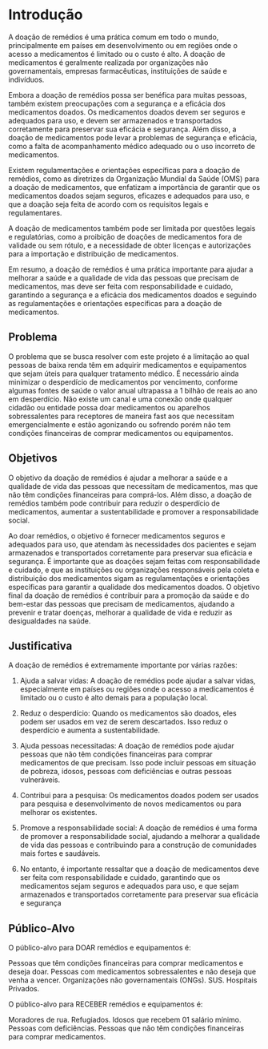 # Introdução

A doação de remédios é uma prática comum em todo o mundo, principalmente em países em desenvolvimento ou em regiões onde o acesso a medicamentos é limitado ou o custo é alto. A doação de medicamentos é geralmente realizada por organizações não governamentais, empresas farmacêuticas, instituições de saúde e indivíduos. 

Embora a doação de remédios possa ser benéfica para muitas pessoas, também existem preocupações com a segurança e a eficácia dos medicamentos doados. Os medicamentos doados devem ser seguros e adequados para uso, e devem ser armazenados e transportados corretamente para preservar sua eficácia e segurança. Além disso, a doação de medicamentos pode levar a problemas de segurança e eficácia, como a falta de acompanhamento médico adequado ou o uso incorreto de medicamentos. 
  
Existem regulamentações e orientações específicas para a doação de remédios, como as diretrizes da Organização Mundial da Saúde (OMS) para a doação de medicamentos, que enfatizam a importância de garantir que os medicamentos doados sejam seguros, eficazes e adequados para uso, e que a doação seja feita de acordo com os requisitos legais e regulamentares. 
  
A doação de medicamentos também pode ser limitada por questões legais e regulatórias, como a proibição de doações de medicamentos fora de validade ou sem rótulo, e a necessidade de obter licenças e autorizações para a importação e distribuição de medicamentos. 
 
Em resumo, a doação de remédios é uma prática importante para ajudar a melhorar a saúde e a qualidade de vida das pessoas que precisam de medicamentos, mas deve ser feita com responsabilidade e cuidado, garantindo a segurança e a eficácia dos medicamentos doados e seguindo as regulamentações e orientações específicas para a doação de medicamentos.


## Problema

O problema que se busca resolver com este projeto é a limitação ao qual pessoas de baixa renda têm em adquirir medicamentos e equipamentos que sejam úteis para qualquer tratamento médico. 
É necessário ainda minimizar o desperdício de medicamentos por vencimento, conforme algumas fontes de saúde o valor anual ultrapassa a 1 bilhão de reais ao ano em desperdício.
Não existe um canal e uma conexão onde qualquer cidadão ou entidade possa doar medicamentos ou aparelhos sobressalentes para receptores de maneira  fast aos que necessitam emergencialmente e estão agonizando ou sofrendo porém não tem condições financeiras de comprar medicamentos ou equipamentos.

## Objetivos

O objetivo da doação de remédios é ajudar a melhorar a saúde e a qualidade de vida das pessoas que necessitam de medicamentos, mas que não têm condições financeiras para comprá-los. Além disso, a doação de remédios também pode contribuir para reduzir o desperdício de medicamentos, aumentar a sustentabilidade e promover a responsabilidade social. 
 
Ao doar remédios, o objetivo é fornecer medicamentos seguros e adequados para uso, que atendam às necessidades dos pacientes e sejam armazenados e transportados corretamente para preservar sua eficácia e segurança. É importante que as doações sejam feitas com responsabilidade e cuidado, e que as instituições ou organizações responsáveis pela coleta e distribuição dos medicamentos sigam as regulamentações e orientações específicas para garantir a qualidade dos medicamentos doados. 
O objetivo final da doação de remédios é contribuir para a promoção da saúde e do bem-estar das pessoas que precisam de medicamentos, ajudando a prevenir e tratar doenças, melhorar a qualidade de vida e reduzir as desigualdades na saúde. 

## Justificativa

A doação de remédios é extremamente importante por várias razões: 
 
1.	Ajuda a salvar vidas: A doação de remédios pode ajudar a salvar vidas, especialmente em países ou regiões onde o acesso a medicamentos é limitado ou o custo é alto demais para a população local. 
 
2.	Reduz o desperdício: Quando os medicamentos são doados, eles podem ser usados em vez de serem descartados. Isso reduz o desperdício e aumenta a sustentabilidade. 
 
3.	Ajuda pessoas necessitadas: A doação de remédios pode ajudar pessoas que não têm condições financeiras para comprar medicamentos de que precisam. Isso pode incluir pessoas em situação de pobreza, idosos, pessoas com deficiências e outras pessoas vulneráveis. 
 
4.	Contribui para a pesquisa: Os medicamentos doados podem ser usados para pesquisa e desenvolvimento de novos medicamentos ou para melhorar os existentes. 
 
5.	Promove a responsabilidade social: A doação de remédios é uma forma de promover a responsabilidade social, ajudando a melhorar a qualidade de vida das pessoas e contribuindo para a construção de comunidades mais fortes e saudáveis.
  
6.	No entanto, é importante ressaltar que a doação de medicamentos deve ser feita com responsabilidade e cuidado, garantindo que os medicamentos sejam seguros e adequados para uso, e que sejam armazenados e transportados corretamente para preservar sua eficácia e segurança

## Público-Alvo

O público-alvo para DOAR remédios e equipamentos é:

Pessoas que têm condições financeiras para comprar medicamentos e deseja doar.
Pessoas com medicamentos sobressalentes e não deseja que venha a vencer.
Organizações não governamentais (ONGs).
SUS.
Hospitais Privados.


O público-alvo para RECEBER remédios e equipamentos é:

Moradores de rua.
Refugiados.
Idosos que recebem 01 salário mínimo.
Pessoas com deficiências.
Pessoas que não têm condições financeiras para comprar medicamentos. 


